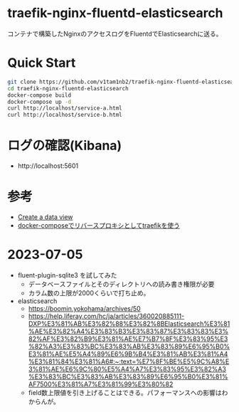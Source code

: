 # traefik-nginx-fluentd-elasticsearch

コンテナで構築したNginxのアクセスログをFluentdでElasticsearchに送る。

# Quick Start

```bash
git clone https://github.com/v1tam1nb2/traefik-nginx-fluentd-elasticsearch.git
cd traefik-nginx-fluentd-elasticsearch
docker-compose build
docker-compose up -d
curl http://localhost/service-a.html
curl http://localhost/service-b.html
```

# ログの確認(Kibana)

- http://localhost:5601

# 参考

- [Create a data view](https://www.elastic.co/guide/en/kibana/master/data-views.html)
- [docker-composeでリバースプロキシとしてtraefikを使う](https://cloudandbuild.jp/blog/article-7)


# 2023-07-05

- fluent-plugin-sqlite3 を試してみた
  - データベースファイルとそのディレクトリへの読み書き権限が必要
  - カラム数の上限が2000くらいで打ち止め。
- elasticsearch
  - https://boomin.yokohama/archives/50
  - https://help.liferay.com/hc/ja/articles/360020885111-DXP%E3%81%AB%E3%82%88%E3%82%8BElasticsearch%E3%81%AE%E3%82%A4%E3%83%B3%E3%83%87%E3%83%83%E3%82%AF%E3%82%B9%E3%81%AE%E7%B7%8F%E3%83%95%E3%82%A3%E3%83%BC%E3%83%AB%E3%83%89%E6%95%B0%E3%81%AE%E5%A4%89%E6%9B%B4%E3%81%AB%E3%81%A4%E3%81%84%E3%81%A6#:~:text=%E7%8F%BE%E5%9C%A8%E3%81%AE%E6%9C%80%E5%A4%A7%E3%83%95%E3%82%A3%E3%83%BC%E3%83%AB%E3%83%89%E6%95%B0%E3%81%AF7500%E3%81%A7%E3%81%99%E3%80%82
  - field数上限値を引き上げることはできる。パフォーマンスへの影響はわからんが。

